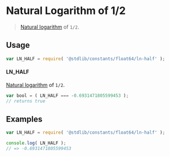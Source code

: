 <!--

@license Apache-2.0

Copyright (c) 2018 The Stdlib Authors.

Licensed under the Apache License, Version 2.0 (the "License");
you may not use this file except in compliance with the License.
You may obtain a copy of the License at

   http://www.apache.org/licenses/LICENSE-2.0

Unless required by applicable law or agreed to in writing, software
distributed under the License is distributed on an "AS IS" BASIS,
WITHOUT WARRANTIES OR CONDITIONS OF ANY KIND, either express or implied.
See the License for the specific language governing permissions and
limitations under the License.

-->

# Natural Logarithm of 1/2

> [Natural logarithm][@stdlib/math/base/special/ln] of `1/2`.

<section class="usage">

## Usage

```javascript
var LN_HALF = require( '@stdlib/constants/float64/ln-half' );
```

#### LN_HALF

[Natural logarithm][@stdlib/math/base/special/ln] of `1/2`.

```javascript
var bool = ( LN_HALF === -0.6931471805599453 );
// returns true
```

</section>

<!-- /.usage -->

<section class="examples">

## Examples

<!-- TODO: better example -->

<!-- eslint no-undef: "error" -->

```javascript
var LN_HALF = require( '@stdlib/constants/float64/ln-half' );

console.log( LN_HALF );
// => -0.6931471805599453
```

</section>

<!-- /.examples -->

<section class="links">

[@stdlib/math/base/special/ln]: https://github.com/stdlib-js/math-base-special-ln

</section>

<!-- /.links -->
